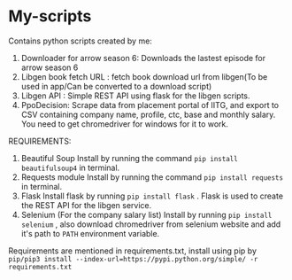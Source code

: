 # My-scripts

Contains python scripts created by me:
1. Downloader for arrow season 6: Downloads the lastest episode for arrow season 6
2. Libgen book fetch URL : fetch book download url from libgen(To be used in app/Can be converted to a download script)
3. Libgen API : Simple REST API using flask for the libgen scripts.
4. PpoDecision: Scrape data from placement portal of IITG, and export to CSV containing company name, 
   profile, ctc, base and monthly salary. You need to get chromedriver for windows for it to work.

REQUIREMENTS:
1. Beautiful Soup
    Install by running the command `pip install beautifulsoup4` in terminal.
2. Requests module
    Install by running the command `pip install requests` in terminal.
3. Flask
    Install flask by running `pip install flask` . Flask is used to create the REST API for the libgen service.
4. Selenium (For the company salary list)
    Install by running `pip install selenium` , also download chromedriver from selenium website and add it's path to `PATH`
    environment variable.
    
Requirements are mentioned in requirements.txt, install using pip by 
`pip/pip3 install --index-url=https://pypi.python.org/simple/ -r requirements.txt`